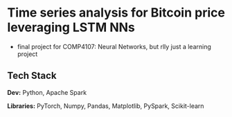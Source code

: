 # Time series analysis for Bitcoin price leveraging LSTM NNs

- final project for COMP4107: Neural Networks, but rlly just a learning project

## Tech Stack

**Dev:** Python, Apache Spark

**Libraries:** PyTorch, Numpy, Pandas, Matplotlib, PySpark, Scikit-learn

